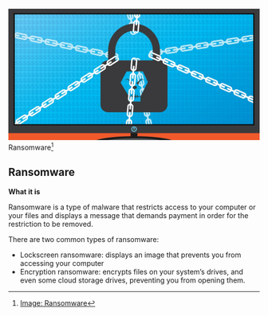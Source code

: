![Ransomware](../img/ransomware.jpg)
Ransomware[^ransomwareimg]

## Ransomware

**What it is**

Ransomware is a type of malware that restricts access to your computer or your files and displays a message that demands payment in order for the restriction to be removed.

There are two common types of ransomware:
- Lockscreen ransomware: displays an image that prevents you from accessing your computer
- Encryption ransomware: encrypts files on your system’s drives, and even some cloud storage drives, preventing you from opening them.

[^ransomwareimg]: [Image: Ransomware](https://pixabay.com/photos/ransomware-cybersecurity-cyber-3998798/)
